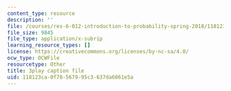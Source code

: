 ```yaml
---
content_type: resource
description: ''
file: /courses/res-6-012-introduction-to-probability-spring-2018/118123ca0f78567995c3637da6061e5a_Xwd4ABlO0Dc.vtt
file_size: 9845
file_type: application/x-subrip
learning_resource_types: []
license: https://creativecommons.org/licenses/by-nc-sa/4.0/
ocw_type: OCWFile
resourcetype: Other
title: 3play caption file
uid: 118123ca-0f78-5679-95c3-637da6061e5a
---
```

